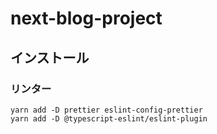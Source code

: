# next-blog-project

## インストール

### リンター

```
yarn add -D prettier eslint-config-prettier
yarn add -D @typescript-eslint/eslint-plugin
```